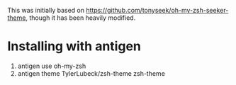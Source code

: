 This was initially based on https://github.com/tonyseek/oh-my-zsh-seeker-theme, though it
has been heavily modified.

Installing with antigen
=======================

1. antigen use oh-my-zsh
2. antigen theme TylerLubeck/zsh-theme zsh-theme

